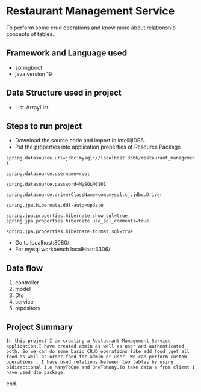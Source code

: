 
# Restaurant Management Service
To perform some crud operations and know more about relationship conceots of tables.


## Framework and Language used
- springboot
- java version 19

## Data Structure used in project
- List-ArrayList

## Steps to run project

- Download the source code and import in intellijIDEA.
- Put the properties into application properties of Resource Package

``` spring.datasource.url=jdbc:mysql://localhost:3306/restaurant_management ```

``` spring.datasource.username=root ```

``` spring.datasource.password=MySQL@0101 ```

``` spring.datasource.driverClassName=com.mysql.cj.jdbc.Driver ```

``` spring.jpa.hibernate.ddl-auto=update ```

``` spring.jpa.properties.hibernate.show_sql=true ```
``` spring.jpa.properties.hibernate.use_sql_comments=true ```

``` spring.jpa.properties.hibernate.format_sql=true ```

- Go to localhost:8080/
- For mysql workbench localHost:3306/

## Data flow
1. controller
2. model        
3. Dto
3. service 
4. repository

## Project Summary
``` In this project I am creating a Restaurant Management Service application.I have created admin as well as user and authenticated both. So we can do some basic CRUD operations like add food ,get all food as well as order food for admin or user. We can perform custom operations . I have used relations between two tables by using bidirectional i.e ManyToOne and OneToMany.To take data a from client I have used dto package. ```

end.

